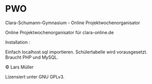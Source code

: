 # PWO
Clara-Schumann-Gymnasium - Online Projektwochenorganisator

Online Projektwochenorganisator für clara-online.de

Installation : 

Einfach localhost.sql importieren. Schülertabelle wird vorausgesetzt.
Braucht PHP und MySQL.

© Lars Müller

Lizensiert unter GNU GPLv3.
